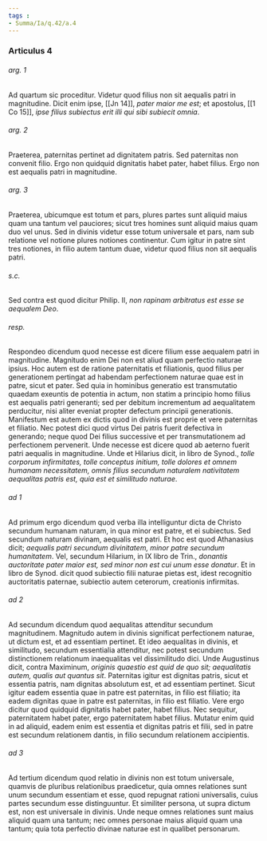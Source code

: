 ```yaml
---
tags : 
- Summa/Ia/q.42/a.4
---
```


### Articulus 4

###### arg. 1
Ad quartum sic proceditur. Videtur quod filius non sit aequalis patri in magnitudine. Dicit enim ipse, [[Jn 14]], *pater maior me est*; et apostolus, [[1 Co 15]], *ipse filius subiectus erit illi qui sibi subiecit omnia*.

###### arg. 2
Praeterea, paternitas pertinet ad dignitatem patris. Sed paternitas non convenit filio. Ergo non quidquid dignitatis habet pater, habet filius. Ergo non est aequalis patri in magnitudine.

###### arg. 3
Praeterea, ubicumque est totum et pars, plures partes sunt aliquid maius quam una tantum vel pauciores; sicut tres homines sunt aliquid maius quam duo vel unus. Sed in divinis videtur esse totum universale et pars, nam sub relatione vel notione plures notiones continentur. Cum igitur in patre sint tres notiones, in filio autem tantum duae, videtur quod filius non sit aequalis patri.

###### s.c.
Sed contra est quod dicitur Philip. II, *non rapinam arbitratus est esse se aequalem Deo*.

###### resp.
Respondeo dicendum quod necesse est dicere filium esse aequalem patri in magnitudine. Magnitudo enim Dei non est aliud quam perfectio naturae ipsius. Hoc autem est de ratione paternitatis et filiationis, quod filius per generationem pertingat ad habendam perfectionem naturae quae est in patre, sicut et pater. Sed quia in hominibus generatio est transmutatio quaedam exeuntis de potentia in actum, non statim a principio homo filius est aequalis patri generanti; sed per debitum incrementum ad aequalitatem perducitur, nisi aliter eveniat propter defectum principii generationis. Manifestum est autem ex dictis quod in divinis est proprie et vere paternitas et filiatio. Nec potest dici quod virtus Dei patris fuerit defectiva in generando; neque quod Dei filius successive et per transmutationem ad perfectionem pervenerit. Unde necesse est dicere quod ab aeterno fuerit patri aequalis in magnitudine. Unde et Hilarius dicit, in libro de Synod., *tolle corporum infirmitates, tolle conceptus initium, tolle dolores et omnem humanam necessitatem, omnis filius secundum naturalem nativitatem aequalitas patris est, quia est et similitudo naturae*.

###### ad 1
Ad primum ergo dicendum quod verba illa intelliguntur dicta de Christo secundum humanam naturam, in qua minor est patre, et ei subiectus. Sed secundum naturam divinam, aequalis est patri. Et hoc est quod Athanasius dicit; *aequalis patri secundum divinitatem, minor patre secundum humanitatem*. Vel, secundum Hilarium, in IX libro de Trin., *donantis auctoritate pater maior est, sed minor non est cui unum esse donatur*. Et in libro de Synod. dicit quod subiectio filii naturae pietas est, idest recognitio auctoritatis paternae, subiectio autem ceterorum, creationis infirmitas.

###### ad 2
Ad secundum dicendum quod aequalitas attenditur secundum magnitudinem. Magnitudo autem in divinis significat perfectionem naturae, ut dictum est, et ad essentiam pertinet. Et ideo aequalitas in divinis, et similitudo, secundum essentialia attenditur, nec potest secundum distinctionem relationum inaequalitas vel dissimilitudo dici. Unde Augustinus dicit, contra Maximinum, *originis quaestio est quid de quo sit; aequalitatis autem, qualis aut quantus sit*. Paternitas igitur est dignitas patris, sicut et essentia patris, nam dignitas absolutum est, et ad essentiam pertinet. Sicut igitur eadem essentia quae in patre est paternitas, in filio est filiatio; ita eadem dignitas quae in patre est paternitas, in filio est filiatio. Vere ergo dicitur quod quidquid dignitatis habet pater, habet filius. Nec sequitur, paternitatem habet pater, ergo paternitatem habet filius. Mutatur enim quid in ad aliquid, eadem enim est essentia et dignitas patris et filii, sed in patre est secundum relationem dantis, in filio secundum relationem accipientis.

###### ad 3
Ad tertium dicendum quod relatio in divinis non est totum universale, quamvis de pluribus relationibus praedicetur, quia omnes relationes sunt unum secundum essentiam et esse, quod repugnat rationi universalis, cuius partes secundum esse distinguuntur. Et similiter persona, ut supra dictum est, non est universale in divinis. Unde neque omnes relationes sunt maius aliquid quam una tantum; nec omnes personae maius aliquid quam una tantum; quia tota perfectio divinae naturae est in qualibet personarum.

